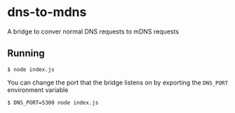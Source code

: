 # dns-to-mdns

A bridge to conver normal DNS requests to mDNS requests

## Running

```
$ node index.js 
```

You can change the port that the bridge listens on by exporting the `DNS_PORT` environment variable

```
$ DNS_PORT=5300 node index.js
```
